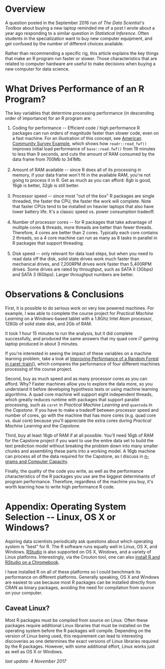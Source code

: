 # Overview

A question posted in the September 2016 run of *The Data Scientist's Toolbox* about buying a new laptop reminded me of a post I wrote about a year ago responding to a similar question in *Statistical Inference*. Often students in the specialization want to buy new computer equipment, and get confused by the number of different choices available.

Rather than recommending a specific rig, this article explains the key things that make an R program run faster or slower. Those characteristics that are related to computer hardware are useful to make decisions when buying a new computer for data science.  

# What Drives Performance of an R Program?

The key variables that determine processing performance (in descending order of importance) for an R program are:

1. Coding for performance -- Efficient code / high performance R packages can run orders of magnitude faster than slower code, even on a fast machine. For an illustration of this concept, see [American Community Survey Example](http://bit.ly/2bAdLE9), which shows how `readr::read_fwf()` improves initial load performance of `base::read.fwf()` from 19 minutes to less than 9 seconds, and cuts the amount of RAM consumed by the data frame from 700Mb to 341Mb.<br><br>
2. Amount of RAM available -- since R does all of its processing in memory, if your data frame won't fit in the available RAM, you're not going to process it in R. Get as much as you can afford: 8gb is good, 16gb is better, 32gb is still better.<br><br>
3. Processor speed -- since most "out of the box" R packages are single threaded, the faster the CPU, the faster the work will complete. Note that faster CPUs tend to be installed on heavier laptops that also have lower battery life. It's a classic speed vs. power consumption tradeoff. <br><br>
4. Number of processor cores -- for R packages that take advantage of multiple cores & threads, more threads are better than fewer threads. Therefore, 4 cores are better than 2 cores. Typically each core contains 2 threads, so a 4 core machine can run as many as 8 tasks in parallel in R packages that support threading. <br><br>
5. Disk speed -- only relevant for data load steps, but when you need to read data off the disk, solid state drives work much faster than mechanical drives, and 7,200RPM drives work faster than 5,400RPM drives. Some drives are rated by throughput, such as SATA II (3Gbps) and SATA 3 (6Gbps). Larger throughput numbers are better.

# Observations & Conclusions

First, it is possible to do serious work on very low powered machines. For example, I was able to complete the course project for *Practical Machine Learning* on a Windows-based tablet with a 1.8Ghz Intel Atom processor, 128Gb of solid state disk, and 2Gb of RAM.

It took 1 hour 15 minutes to run the analysis, but it did complete successfully, and produced the same answers that my quad core i7 gaming laptop produced in about 3 minutes.

If you're interested in seeing the impact of these variables on a machine learning problem, take a look at [Improving Performance of a Random Forest in caret::train()](http://bit.ly/2bYtutG), which compares the performance of four different machines processing of the course project.

Second, buy as much speed and as many processor cores as you can afford. Why? Faster machines allow you to explore the data more, so you understand it before developing hypothesis tests or using machine learning algorithms. A quad core machine will support eight independent threads, which greatly reduces runtime with packages that support parallel processing, such as `caret` in *Practical Machine Learning* and `quanteda` in the *Capstone*.  If you have to make a tradeoff between processor speed and number of cores, go with the machine that has more cores (e.g. quad core vs. dual core) because you'll appreciate the extra cores during *Practical Machine Learning* and the *Capstone*.

Third, buy at least 16gb of RAM if at all possible. You'll need 16gb of RAM for the Capstone project if you want to use the entire data set to build the text prediction model without breaking the problem down into many smaller chunks and assembling these parts into a working model. A 16gb machine can process all of the data required for the Capstone, as I discuss in [n-grams and Computer Capacity](http://bit.ly/2couvxh).

Finally, the quality of the code you write, as well as the performance characteristics of the R packages you use are the biggest determinants of program performance. Therefore, regardless of the machine you buy, it's worth learning how to write high performance R code.

# Appendix: Operating System Selection -- Linux, OS X or Windows?

 Aspiring data scientists periodically ask questions about which operating system is "best" for R. The R software runs equally well in Linux, OS X, and Windows. [RStudio](http://bit.ly/2zj1iiW) is also supported on OS X, Windows, and a variety of Linux platforms. Interestingly, via the Crouton tool, one can also [install R and RStudio on a Chromebook](http://bit.ly/2tHLVOo).

I have installed R on all of these platforms so I could benchmark its performance on different platforms. Generally speaking, OS X and Windows are easiest to use because most R packages can be installed directly from CRAN as binary packages, avoiding the need for compilation from source on your computer.

## Caveat Linux?

Most R packages must be compiled from source on Linux. Often these packages require additional Linux libraries that must be installed on the operating system before the R packages will compile. Depending on the version of Linux being used, this requirement can lead to interesting discoveries as one determines the exact versions of Linux libraries required by the R packages. However, with some additional effort, Linux works just as well as OS X or Windows.

*last update: 4 November 2017*
